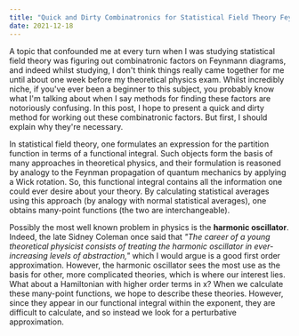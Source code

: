 ```yaml
---
title: "Quick and Dirty Combinatronics for Statistical Field Theory Feynman Diagrams"
date: 2021-12-18
---
```


A topic that confounded me at every turn when I was studying statistical field theory was figuring out combinatronic factors on Feynmann diagrams, and indeed whilst studying, I don't think things really came together for me until about one week before my theoretical physics exam. Whilst incredibly niche, if you've ever been a beginner to this subject, you probably know what I'm talking about when I say methods for finding these factors are notoriously confusing. In this post, I hope to present a quick and dirty method for working out these combinatronic factors. But first, I should explain why they're necessary.

In statistical field theory, one formulates an expression for the partition function in terms of a functional integral. Such objects form the basis of many approaches in theoretical physics, and their formulation is reasoned by analogy to the Feynman propagation of quantum mechanics by applying a Wick rotation. So, this functional integral contains all the information one could ever desire about your theory. By calculating statistical averages using this approach (by analogy with normal statistical averages), one obtains many-point functions (the two are interchangeable). 

Possibly the most well known problem in physics is the **harmonic oscillator**. Indeed, the late Sidney Coleman once said that *"The career of a young theoretical physicist consists of treating the harmonic oscillator in ever-increasing levels of abstraction,"* which I would argue is a good first order approximation. However, the harmonic oscillator sees the most use as the basis for other, more complicated theories, which is where our interest lies. What about a Hamiltonian with higher order terms in x? When we calculate these many-point functions, we hope to describe these theories. However, since they appear in our functional integral within the exponent, they are difficult to calculate, and so instead we look for a perturbative approximation.
